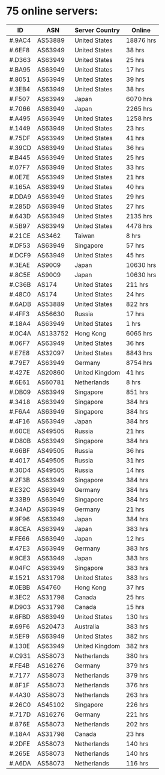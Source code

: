# 75 online servers:

| ID | ASN | Server Country | Online |
| ------ | ------ | ------ | ------ |
| #.9AC4 | AS53889 | United States | 18876 hrs |
| #.6EF8 | AS63949 | United States | 38 hrs |
| #.D363 | AS63949 | United States | 25 hrs |
| #.BA95 | AS63949 | United States | 17 hrs |
| #.8051 | AS63949 | United States | 39 hrs |
| #.3EB4 | AS63949 | United States | 38 hrs |
| #.F507 | AS63949 | Japan | 6070 hrs |
| #.7066 | AS63949 | Japan | 2265 hrs |
| #.A495 | AS63949 | United States | 1258 hrs |
| #.1449 | AS63949 | United States | 23 hrs |
| #.75DF | AS63949 | United States | 41 hrs |
| #.39CD | AS63949 | United States | 36 hrs |
| #.B445 | AS63949 | United States | 25 hrs |
| #.07F7 | AS63949 | United States | 33 hrs |
| #.0E7E | AS63949 | United States | 21 hrs |
| #.165A | AS63949 | United States | 40 hrs |
| #.DDA9 | AS63949 | United States | 29 hrs |
| #.285D | AS63949 | United States | 27 hrs |
| #.643D | AS63949 | United States | 2135 hrs |
| #.5B97 | AS63949 | United States | 4478 hrs |
| #.21CE | AS3462 | Taiwan | 8 hrs |
| #.DF53 | AS63949 | Singapore | 57 hrs |
| #.DCF9 | AS63949 | United States | 45 hrs |
| #.3EAE | AS9009 | Japan | 10630 hrs |
| #.8C5E | AS9009 | Japan | 10630 hrs |
| #.C36B | AS174 | United States | 211 hrs |
| #.48C0 | AS174 | United States | 24 hrs |
| #.6ADB | AS53889 | United States | 822 hrs |
| #.4FF3 | AS56630 | Russia | 17 hrs |
| #.18A4 | AS63949 | United States | 1 hrs |
| #.0C4A | AS133752 | Hong Kong | 6065 hrs |
| #.06F7 | AS63949 | United States | 36 hrs |
| #.E7E8 | AS32097 | United States | 8843 hrs |
| #.79E7 | AS63949 | Germany | 8754 hrs |
| #.427E | AS20860 | United Kingdom | 41 hrs |
| #.6E61 | AS60781 | Netherlands | 8 hrs |
| #.DB09 | AS63949 | Singapore | 851 hrs |
| #.3418 | AS63949 | Singapore | 384 hrs |
| #.F6A4 | AS63949 | Singapore | 384 hrs |
| #.4F16 | AS63949 | Japan | 384 hrs |
| #.60CE | AS49505 | Russia | 21 hrs |
| #.D80B | AS63949 | Singapore | 384 hrs |
| #.66BF | AS49505 | Russia | 36 hrs |
| #.4017 | AS49505 | Russia | 31 hrs |
| #.30D4 | AS49505 | Russia | 14 hrs |
| #.2F3B | AS63949 | Singapore | 384 hrs |
| #.E32C | AS63949 | Germany | 384 hrs |
| #.33B9 | AS63949 | Singapore | 384 hrs |
| #.34AD | AS63949 | Germany | 21 hrs |
| #.9F96 | AS63949 | Japan | 384 hrs |
| #.8CEA | AS63949 | Japan | 383 hrs |
| #.FE66 | AS63949 | Japan | 12 hrs |
| #.47E3 | AS63949 | Germany | 383 hrs |
| #.9CE3 | AS63949 | Japan | 383 hrs |
| #.04FC | AS63949 | Singapore | 383 hrs |
| #.1521 | AS31798 | United States | 383 hrs |
| #.0EBB | AS4760 | Hong Kong | 37 hrs |
| #.3EC2 | AS31798 | Canada | 25 hrs |
| #.D903 | AS31798 | Canada | 15 hrs |
| #.6FBD | AS63949 | United States | 130 hrs |
| #.69F6 | AS20473 | Australia | 383 hrs |
| #.5EF9 | AS63949 | United States | 382 hrs |
| #.130E | AS63949 | United Kingdom | 382 hrs |
| #.C931 | AS58073 | Netherlands | 380 hrs |
| #.FE4B | AS16276 | Germany | 379 hrs |
| #.7177 | AS58073 | Netherlands | 379 hrs |
| #.8F1F | AS58073 | Netherlands | 376 hrs |
| #.4A30 | AS58073 | Netherlands | 263 hrs |
| #.26C0 | AS45102 | Singapore | 226 hrs |
| #.717D | AS16276 | Germany | 221 hrs |
| #.876E | AS58073 | Netherlands | 202 hrs |
| #.18A4 | AS31798 | Canada | 23 hrs |
| #.2DFE | AS58073 | Netherlands | 140 hrs |
| #.265E | AS58073 | Netherlands | 140 hrs |
| #.A6DA | AS58073 | Netherlands | 116 hrs |

